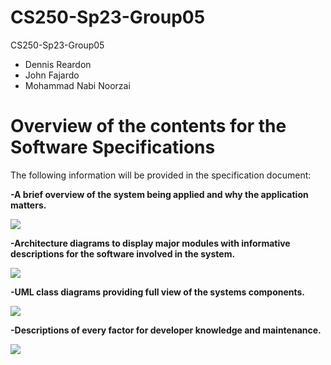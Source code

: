 # CS250-Sp23-Group05
CS250-Sp23-Group05

- Dennis Reardon
- John Fajardo
- Mohammad Nabi Noorzai

# Overview of the contents for the Software Specifications

The following information will be provided in the specification document:


**-A brief overview of the system being applied and why the application matters.**


![](https://media3.giphy.com/media/17DxVYqrlsbSDWiPeA/giphy.gif?cid=ecf05e47ku9fdnefser1tmhy3q0j12pbq0psugq8tbdv1y8b&rid=giphy.gif)

**-Architecture diagrams to display major modules with informative descriptions for the software involved in the system.**


![](https://media0.giphy.com/media/WoWm8YzFQJg5i/giphy.gif?cid=ecf05e473zxhvkdlakbciqxog3frpuwoxmqpi4kay9skpma3&rid=giphy.gif)

**-UML class diagrams providing full view of the systems components.**


![](https://media1.giphy.com/media/TlK63EI3QWKREhXnu92/giphy.gif?cid=ecf05e4731rkbx7ewk6313e2mkkptdddv9j5i2rrpqxhvftq&rid=giphy.gif)

**-Descriptions of every factor for developer knowledge and maintenance.**


![](https://media3.giphy.com/media/yKxo7c9Q6pZoUzAfPu/giphy.gif?cid=ecf05e47xv944dw4vdu2x6le8t6awebhboo05derd8qmj759&rid=giphy.gif)
